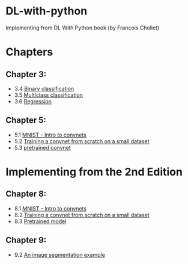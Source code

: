 # DL-with-python
Implementing from DL With Python book (by François Chollet)

# Chapters

## Chapter 3:

* 3.4 [Binary classification](3p4.ipynb)
* 3.5 [Multiclass classification](3p5.ipynb)
* 3.6 [Regression](3p6.ipynb)

## Chapter 5:

* 5.1 [MNIST - Intro to convnets](5p1.ipynb)
* 5.2 [Training a convnet from scratch on a small dataset](5p2.ipynb)
* 5.3 [pretrained convnet](5p3.ipynb)


# Implementing from the 2nd Edition

## Chapter 8:

* 8.1 [MNIST - Intro to convnets](2ndEd_8p1.ipynb)
* 8.2 [Training a convnet from scratch on a small dataset](2ndEd_8p2.ipynb)
* 8.3 [Pretrained model](2ndEd_8p3.ipynb)

## Chapter 9:

* 9.2 [An image segmentation example](2ndEd_9p2.ipynb)

